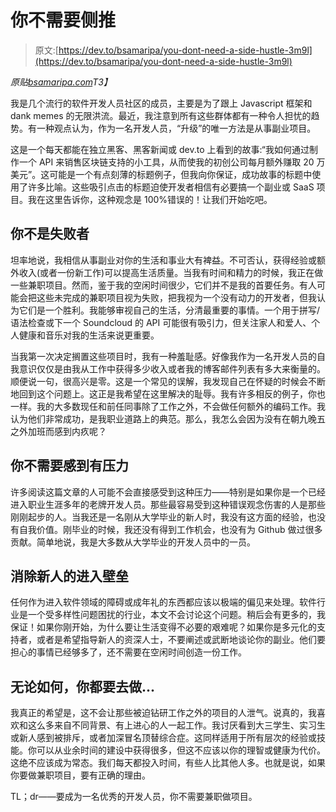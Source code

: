 # 你不需要侧推

> 原文:[https://dev.to/bsamaripa/you-dont-need-a-side-hustle-3m9l](https://dev.to/bsamaripa/you-dont-need-a-side-hustle-3m9l)

*原贴[bsamaripa.com](https://bsamaripa.com/post/you-dont-need-a-side-hustle/)T3】*

我是几个流行的软件开发人员社区的成员，主要是为了跟上 Javascript 框架和 dank memes 的无限洪流。最近，我注意到所有这些群体都有一种令人担忧的趋势。有一种观点认为，作为一名开发人员，“升级”的唯一方法是从事副业项目。

这是一个每天都能在独立黑客、黑客新闻或 dev.to 上看到的故事:“我如何通过制作一个 API 来销售区块链支持的小工具，从而使我的初创公司每月额外赚取 20 万美元”。这可能是一个有点刻薄的标题例子，但我向你保证，成功故事的标题中使用了许多比喻。这些吸引点击的标题迫使开发者相信有必要搞一个副业或 SaaS 项目。我在这里告诉你，这种观念是 100%错误的！让我们开始吃吧。

## 你不是失败者

坦率地说，我相信从事副业对你的生活和事业大有裨益。不可否认，获得经验或额外收入(或者一份新工作)可以提高生活质量。当我有时间和精力的时候，我正在做一些兼职项目。然而，鉴于我的空闲时间很少，它们并不是我的首要任务。有人可能会把这些未完成的兼职项目视为失败，把我视为一个没有动力的开发者，但我认为它们是一个胜利。我能够审视自己的生活，分清最重要的事情。一个用于拼写/语法检查或下一个 Soundcloud 的 API 可能很有吸引力，但关注家人和爱人、个人健康和音乐对我的生活来说更重要。

当我第一次决定搁置这些项目时，我有一种羞耻感。好像我作为一名开发人员的自我意识仅仅是由我从工作中获得多少收入或者我的博客邮件列表有多大来衡量的。顺便说一句，很高兴是零。这是一个常见的误解，我发现自己在怀疑的时候会不断地回到这个问题上。这正是我希望在这里解决的耻辱。我有许多相反的例子，你也一样。我的大多数现任和前任同事除了工作之外，不会做任何额外的编码工作。我认为他们非常成功，是我职业道路上的典范。那么，我怎么会因为没有在朝九晚五之外加班而感到内疚呢？

## 你不需要感到有压力

许多阅读这篇文章的人可能不会直接感受到这种压力——特别是如果你是一个已经进入职业生涯多年的老牌开发人员。那些最容易受到这种错误观念伤害的人是那些刚刚起步的人。当我还是一名刚从大学毕业的新人时，我没有这方面的经验，也没有自我价值。刚毕业的时候，我还没有得到工作机会，也没有为 Github 做过很多贡献。简单地说，我是大多数从大学毕业的开发人员中的一员。

## 消除新人的进入壁垒

任何作为进入软件领域的障碍或成年礼的东西都应该以极端的偏见来处理。软件行业是一个受多样性问题困扰的行业，本文不会讨论这个问题。稍后会有更多的，我保证！如果你刚开始，为什么要让生活变得不必要的艰难呢？如果你是多元化的支持者，或者是希望指导新人的资深人士，不要阐述或武断地谈论你的副业。他们要担心的事情已经够多了，还不需要在空闲时间创造一份工作。

## 无论如何，你都要去做...

我真正的希望是，这不会让那些被迫钻研工作之外的项目的人泄气。说真的，我喜欢和这么多来自不同背景、有上进心的人一起工作。我讨厌看到大三学生、实习生或新人感到被排斥，或者加深冒名顶替综合症。这同样适用于所有层次的经验或技能。你可以从业余时间的建设中获得很多，但这不应该以你的理智或健康为代价。这绝不应该成为常态。我们每天都投入时间，有些人比其他人多。也就是说，如果你要做兼职项目，要有正确的理由。

TL；dr——要成为一名优秀的开发人员，你不需要兼职做项目。